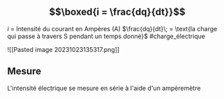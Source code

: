 ## $$\boxed{i = \frac{dq}{dt}}$$
$i \text{ = Intensité du courant  en Ampères (A)}$
$\frac{dq}{dt}\; = \text{la charge qui passe à travers S pendant un temps donné}$ #charge_électrique

![[Pasted image 20231023135317.png]]
## Mesure
L'intensité électrique se mesure en série à l'aide d'un ampèremètre 
